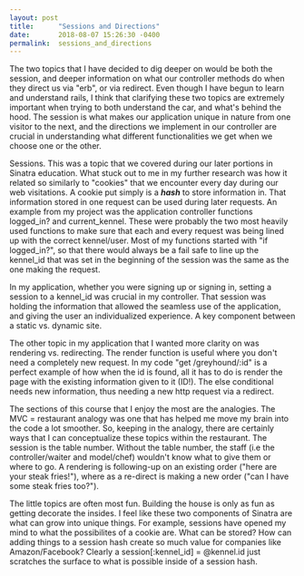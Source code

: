 ```yaml
---
layout: post
title:      "Sessions and Directions"
date:       2018-08-07 15:26:30 -0400
permalink:  sessions_and_directions
---
```



The two topics that I have decided to dig deeper on would be both the session, and deeper information on what our controller methods do when they direct us via "erb", or via redirect. Even though I have begun to learn and understand rails, I think that clarifying these two topics are extremely important when trying to both understand the car, and what's behind the hood. The session is what makes our application unique in nature from one visitor to the next, and the directions we implement in our controller are crucial in understanding what different functionalities we get when we choose one or the other.


Sessions. This was a topic that we covered during our later portions in Sinatra education. What stuck out to me in my further research was how it related so similarly to "cookies" that we encounter every day during our web visitations. A cookie put simply is a ***hash*** to store information in. That information stored in one request can be used during later requests. An example from my project was the application controller functions logged_in? and current_kennel. These were probably the two most heavily used functions to make sure that each and every request was being lined up with the correct kennel/user. Most of my functions started with "if logged_in?", so that there would always be a fail safe to line up the kennel_id that was set in the beginning of the session was the same as the one making the request. 

In my application, whether you were signing up or signing in, setting a session to a kennel_id was crucial in my controller. That session was holding the information that allowed the seamless use of the application, and giving the user an individualized experience. A key component between a static vs. dynamic site.


The other topic in my application that I wanted more clarity on was rendering vs. redirecting. The render function is useful where you don't need a completely new request. In my code "get /greyhound/:id" is a perfect example of how when the id is found, all it has to do is render the page with the existing information given to it (ID!). The else conditional needs new information, thus needing a new http request via a redirect. 

The sections of this course that I enjoy the most are the analogies. The MVC = restaurant analogy was one that has helped me move my brain into the code a lot smoother. So, keeping in the analogy, there are certainly ways that I can conceptualize these topics within the restaurant. The session is the table number. Without the table number, the staff (i.e the controller/waiter and model/chef) wouldn't know what to give them or where to go. A rendering is following-up on an existing order ("here are your steak fries!"), where as a re-direct is making a new order ("can I have some steak fries too?").

The little topics are often most fun. Building the house is only as fun as getting decorate the insides. I feel like these two components of Sinatra are what can grow into unique things. For example, sessions have opened my mind to what the possibilites of a cookie are. What can be stored? How can adding things to a session hash create so much value for companies like Amazon/Facebook? Clearly a session[:kennel_id] = @kennel.id just scratches the surface to what is possible inside of a session hash. 






